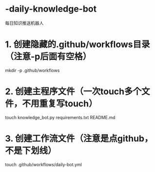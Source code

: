 # -daily-knowledge-bot
每日知识推送机器人
# 1. 创建隐藏的.github/workflows目录（注意-p后面有空格）
mkdir -p .github/workflows

# 2. 创建主程序文件（一次touch多个文件，不用重复写touch）
touch knowledge_bot.py requirements.txt README.md

# 3. 创建工作流文件（注意是点github，不是下划线）
touch .github/workflows/daily-bot.yml
